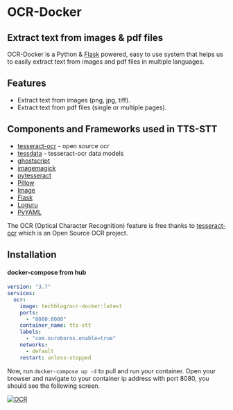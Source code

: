 # OCR-Docker
## Extract text from images & pdf files

OCR-Docker is a Python & [Flask](https://flask.palletsprojects.com/en/1.1.x/) powered, easy to use system that helps us to easily extract text from images and pdf files in multiple languages.

## Features

- Extract text from images (png, jpg, tiff).
- Extract text from pdf files (single or multiple pages).

## Components and Frameworks used in TTS-STT
* [tesseract-ocr](https://github.com/tesseract-ocr/) - open source ocr
* [tessdata](https://github.com/tesseract-ocr/tessdata) - tesseract-ocr data models
* [ghostscript](https://www.ghostscript.com/)
* [imagemagick](https://imagemagick.org/index.php)
* [pytesseract](https://pypi.org/project/pytesseract/)
* [Pillow](https://pypi.org/project/Pillow/)
* [Image](https://pypi.org/project/image/)
* [Flask](https://flask.palletsprojects.com/en/1.1.x/)
* [Loguru](https://pypi.org/project/loguru/)
* [PyYAML](https://pypi.org/project/PyYAML/)

 The OCR (Optical Character Recognition) feature is free thanks to [tesseract-ocr](https://github.com/tesseract-ocr/) which is an Open Source OCR project.
## Installation
#### docker-compose from hub
```yaml
version: "3.7"
services:
  ocr:
    image: techblog/ocr-docker:latest
    ports:
      - "8080:8080"
    container_name: tts-stt
    labels:
      - "com.ouroboros.enable=true"
    networks:
      - default
    restart: unless-stopped
```
Now, run ```docker-compose up -d``` to pull and run your container.
Open your browser and navigate to your container ip address with port 8080, you should see the following screen.

[![OCR](https://github.com/t0mer/ocr-docker/blob/main/screenshot/ocr.png?raw=true "OCR")](https://github.com/t0mer/ocr-docker/blob/main/screenshot/ocr.png?raw=true "OCR")



